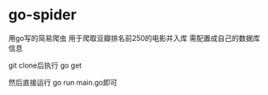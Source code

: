 # go-spider

用go写的简易爬虫
用于爬取豆瓣排名前250的电影并入库
需配置成自己的数据库信息

git clone后执行 go get

然后直接运行 go run main.go即可
